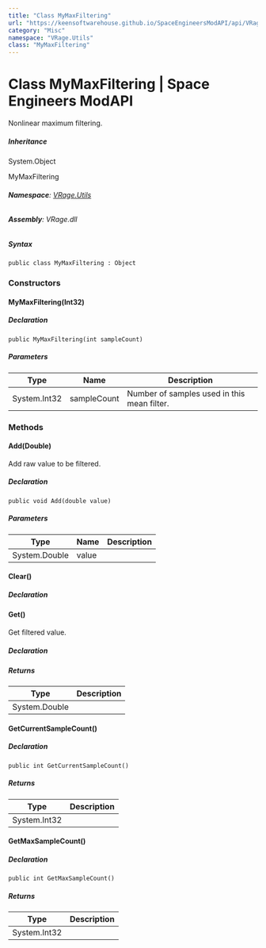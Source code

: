 ```yaml
---
title: "Class MyMaxFiltering"
url: "https://keensoftwarehouse.github.io/SpaceEngineersModAPI/api/VRage.Utils.MyMaxFiltering.html"
category: "Misc"
namespace: "VRage.Utils"
class: "MyMaxFiltering"
---
```


# Class MyMaxFiltering | Space Engineers ModAPI

Nonlinear maximum filtering.

##### Inheritance

System.Object

MyMaxFiltering

###### **Namespace**: [VRage.Utils](https://keensoftwarehouse.github.io/SpaceEngineersModAPI/api/VRage.Utils.html)

###### **Assembly**: VRage.dll

##### Syntax

```
public class MyMaxFiltering : Object
```

### Constructors

#### MyMaxFiltering(Int32)

##### Declaration

```
public MyMaxFiltering(int sampleCount)
```

##### Parameters

| Type | Name | Description |
| --- | --- | --- |
| System.Int32 | sampleCount | Number of samples used in this mean filter. |

### Methods

#### Add(Double)

Add raw value to be filtered.

##### Declaration

```
public void Add(double value)
```

##### Parameters

| Type | Name | Description |
| --- | --- | --- |
| System.Double | value |     |

#### Clear()

##### Declaration

#### Get()

Get filtered value.

##### Declaration

##### Returns

| Type | Description |
| --- | --- |
| System.Double |     |

#### GetCurrentSampleCount()

##### Declaration

```
public int GetCurrentSampleCount()
```

##### Returns

| Type | Description |
| --- | --- |
| System.Int32 |     |

#### GetMaxSampleCount()

##### Declaration

```
public int GetMaxSampleCount()
```

##### Returns

| Type | Description |
| --- | --- |
| System.Int32 |     |